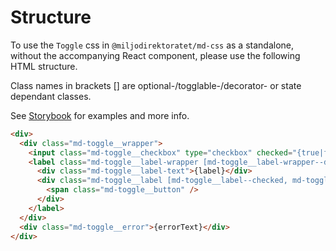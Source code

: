 # Structure

To use the `Toggle` css in `@miljodirektoratet/md-css` as a standalone, without the accompanying React component, please use the following HTML structure.

Class names in brackets [] are optional-/togglable-/decorator- or state dependant classes.

See [Storybook](https://miljodir.github.io/md-components) for examples and more info.

```html
<div>
  <div class="md-toggle__wrapper">
    <input class="md-toggle__checkbox" type="checkbox" checked="{true|false}" onChange="{}" />
    <label class="md-toggle__label-wrapper [md-toggle__label-wrapper--disabled]">
      <div class="md-toggle__label-text">{label}</div>
      <div class="md-toggle__label [md-toggle__label--checked, md-toggle__label--disabled]">
        <span class="md-toggle__button" />
      </div>
    </label>
  </div>
  <div class="md-toggle__error">{errorText}</div>
</div>
```

